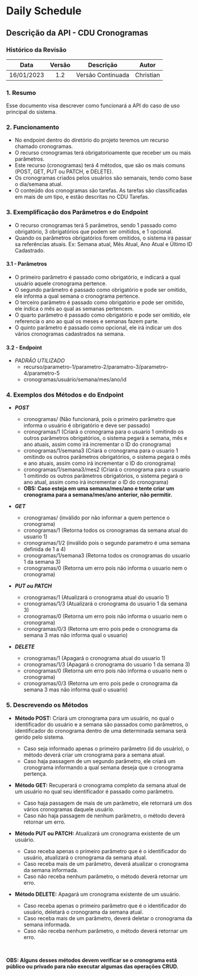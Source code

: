 # Daily Schedule 

## Descrição da API - CDU Cronogramas 

### Histórico da Revisão

| Data | Versão | Descrição | Autor |
| :-----: | :-----: | :-----: | :-----: |
| 16/01/2023 | 1.2 | Versão Continuada | Christian |

### 1. Resumo
Esse documento visa descrever como funcionará a API do caso de uso principal do sistema.
<br>

### 2. Funcionamento
  - No endpoint dentro do diretório do projeto teremos um recurso chamado cronogramas.
  - O recurso cronogramas terá obrigatorioamente que receber um ou mais parâmetros.
  - Este recurso (cronogramas) terá 4 métodos, que são os mais comuns (POST, GET, PUT ou PATCH, e DELETE).
  - Os cronogramas criados pelos usuários são semanais, tendo como base o dia/semana atual. 
  - O conteúdo dos cronogramas são tarefas. As tarefas são classificadas em mais de um tipo, e estão descritas no CDU Tarefas.

### 3. Exemplificação dos Parâmetros e do Endpoint
- O recurso cronogramas terá 5 parâmetros, sendo 1 passado como obrigatório, 3 obrigatórios que podem ser omitidos, e 1 opcional.
- Quando os parâmetros obrigatórios forem omitidos, o sistema irá passar sa referências atuais. Ex: Semana atual, Mês Atual, Ano Atual e Último ID Cadastrado.

#### 3.1 - Parâmetros
- O primeiro parâmetro é passado como obrigatório, e indicará a qual usuário aquele cronograma pertence.
- O segundo parâmetro é passado como obrigatório e pode ser omitido, ele informa a qual semana o cronograma pertence.
- O terceiro parâmetro é passado como obrigatório e pode ser omitido, ele indica o mês ao qual as semanas pertencem.
- O quarto parâmetro é passado como obrigatório e pode ser omitido, ele referencia o ano ao qual os meses e semanas fazem parte.
- O quinto parâmetro é passado como opcional, ele irá indicar um dos vários cronogramas cadastrados na semana.

#### 3.2 - Endpoint
- *PADRÃO UTILIZADO*
  - recurso/parametro-1/parametro-2/paramatro-3/parametro-4/parametro-5
  - cronogramas/usuário/semana/mes/ano/id

### 4. Exemplos dos Métodos e do Endpoint
  - ***POST***
    - cronogramas/ (Não funcionará, pois o primeiro parâmetro que informa o usuário é obrigatório e deve ser passado)
    - cronogramas/1 (Criará o cronograma para o usuario 1 omitindo os outros parâmetros obrigatórios, o sistema pegará a semana, mês e ano atuais, assim como irá incrementar o ID do cronograma)
    - cronogramas/1/semana3 (Criará o cronograma para o usuario 1 omitindo os outros parâmetros obrigatórios, o sistema pegará o mês e ano atuais, assim como irá incrementar o ID do cronograma)
    - cronogramas/1/semana3/mes2 (Criará o cronograma para o usuario 1 omitindo os outros parâmetros obrigatórios, o sistema pegará o ano atual, assim como irá incrementar o ID do cronograma)
    - **OBS: Caso esteja em uma semana/mes/ano e tente criar um cronograma para a semana/mes/ano anterior, não permitir.**

  - ***GET***
     - cronogramas/ (inválido por não informar a quem pertence o cronograma)
     - cronogramas/1 (Retorna todos os cronogramas da semana atual do usuario 1)
     - cronogramas/1/2 (inválido pois o segundo parametro é uma semana definida de 1 a 4)
     - cronogramas/1/semana3 (Retorna todos os cronogramas do usuario 1 da semana 3)
     - cronogramas/0 (Retorna um erro pois não informa o usuario nem o cronograma)
     
  - ***PUT ou PATCH***
     - cronogramas/1 (Atualizará o cronograma atual do usuario 1)
     - cronogramas/1/3 (Atualizará o cronograma do usuario 1 da semana 3)
     - cronogramas/0 (Retorna um erro pois não informa o usuario nem o cronograma)
     - cronogramas/0/3 (Retorna um erro pois pede o cronograma da semana 3 mas não informa qual o usuario)
        
  - ***DELETE***
     - cronogramas/1 (Apagará o cronograma atual do usuario 1)
     - cronogramas/1/3 (Apagará o cronograma do usuario 1 da semana 3)
     - cronogramas/0 (Retorna um erro pois não informa o usuario nem o cronograma)
     - cronogramas/0/3 (Retorna um erro pois pede o cronograma da semana 3 mas não informa qual o usuario)

### 5. Descrevendo os Métodos
  - **Método POST:** Criará um cronograma para um usuário, no qual o identificador do usuário e a semana são passados como parâmetros, o identificador do cronograma dentro de uma determinada semana será gerido pelo sistema.
      - Caso seja informado apenas o primeiro parâmetro (id do usuário), o método deverá criar um cronograma para a semana atual.
      - Caso haja passagem de um segundo parâmetro, ele criará um cronograma informando a qual semana deseja que o cronograma pertença.
      
  - **Método GET:** Recuperará o cronograma completo da semana atual de um usuário no qual seu identificador é passado como parâmetro.
      - Caso haja passagem de mais de um parâmetro, ele retornará um dos vários cronogramas daquele usuário.
      - Caso não haja passagem de nenhum parâmetro, o método deverá retornar um erro.
         
  - **Método PUT ou PATCH:** Atualizará um cronograma existente de um usuário.
      - Caso receba apenas o primeiro parâmetro que é o identificador do usuário, atualizará o cronograma da semana atual.
      - Caso receba mais de um parâmetro, deverá atualizar o cronograma da semana informada.
      - Caso não receba nenhum parâmetro, o método deverá retornar um erro.
         
  - **Método DELETE:** Apagará um cronograma existente de um usuário.
      - Caso receba apenas o primeiro parâmetro que é o identificador do usuário, deletará o cronograma da semana atual.
      - Caso receba mais de um parâmetro, deverá deletar o cronograma da semana informada.
      - Caso não receba nenhum parâmetro, o método deverá retornar um erro.
<br>

**OBS: Alguns desses métodos devem verificar se o cronograma está público ou privado para não executar algumas das operações CRUD.**
<br><br>

<!--
Observações:
Criar issues para fazer alterações que melhorem esse documento.
O parâmetro "identificador" citado no tópico 3 servirá para identificar o usuário do cronograma, em alguns métodos os parâmetros podem ser opcionais.

Sugestões:
Tópico 2 / Item 5 - Alterar o trecho "e serão descritas em um outro CDU" para o link referenciando o CDU "Tarefas" que ainda não foi criado.
Tópico 3 / Item 1 / Sub-item 1 - Especificar o erro gerado que ainda não foi discutido/pensado.
Tópico 3 / Item 1 / Sub-item 3 - Especificar o erro gerado que ainda não foi discutido/pensado.
Tópico 3 / Item 2 / Sub-item 2 - Especificar o erro gerado que ainda não foi discutido/pensado.
Tópico 3 / Item 3 / Sub-item 3 - Especificar o erro gerado que ainda não foi discutido/pensado.
Tópico 3 / Item 4 / Sub-item 3 - Especificar o erro gerado que ainda não foi discutido/pensado.
-->
